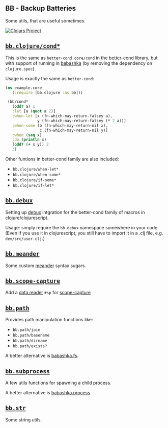 ## BB - Backup Batteries

Some utils, that are useful sometimes.

[![Clojars Project](https://img.shields.io/clojars/v/bb.svg)](https://clojars.org/bb)

## [`bb.clojure/cond*`](https://github.com/lucywang000/bb/blob/master/src/bb/clojure.cljc)

This is the same as `better-cond.core/cond` in the [better-cond](https://github.com/Engelberg/better-cond) library, but with support of running in [babashka](https://github.com/babashka/babashka) (by removing the dependency on `clojure.spec`).

Usage is exactly the same as `better-cond`:

```clojure
(ns example.core
   (:require [bb.clojure :as bb]))

 (bb/cond*
   (odd? a) 1
   :let [a (quot a 2)]
   :when-let [x (fn-which-may-return-falsey a),
              y (fn-which-may-return-falsey (* 2 a))]
   :when-some [b (fn-which-may-return-nil x),
               c (fn-which-may-return-nil y)]
   :when (seq x)
   :do (println x)
   (odd? (+ x y)) 2
   3)

```

Other funtions in better-cond family are also included:

- `bb.clojure/when-let*`
- `bb.clojure/when-some*`
- `bb.clojure/if-some*`
- `bb.clojure/if-let*`

## [`bb.debux`](https://github.com/lucywang000/bb/blob/master/src/bb/debux.clj)

Setting up [debux](https://github.com/philoskim/debux) intgration for the better-cond family of macros in clojure/clojurescript.

Usage: simply require the `bb.debux` namespace somewhere in your code. (Even if you use it in clojurescript, you still have to import it in a .clj file, e.g. `dev/src/user.clj`.)

## [`bb.meander`](https://github.com/lucywang000/bb/blob/master/src/bb/meander.clj)

Some custom [meander](https://github.com/noprompt/meander/) syntax sugars.

## [`bb.scope-capture`](https://github.com/lucywang000/bb/blob/master/src/bb/scope_capture.clj)

Add a [data reader](https://github.com/lucywang000/bb/blob/master/src/bb/data_readers.clj) `#sp` for [scope-capture](https://github.com/vvvvalvalval/scope-capture)

## [`bb.path`](https://github.com/lucywang000/bb/blob/master/src/bb/path.clj)

Provides path manipulation functions like:

- `bb.path/join`
- `bb.path/basename`
- `bb.path/dirname`
- `bb.path/exists?`

A better alternative is [babashka.fs](https://github.com/babashka/fs).

## [`bb.subprocess`](https://github.com/lucywang000/bb/blob/master/src/bb/subprocess.clj)

A few utils functions for spawning a child process.

A better alternative is [babashka.process](https://github.com/babashka/process).

## [`bb.str`](https://github.com/lucywang000/bb/blob/master/src/bb/str.clj)

Some string utils.
